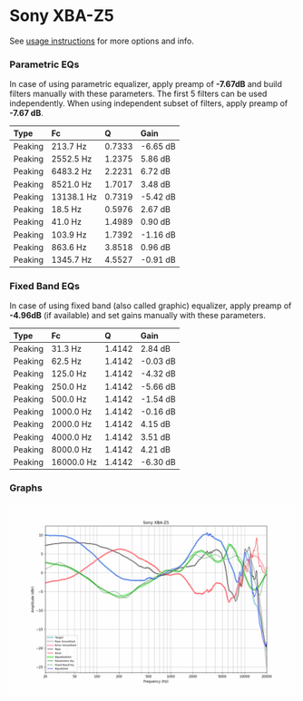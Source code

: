 # Sony XBA-Z5
See [usage instructions](https://github.com/jaakkopasanen/AutoEq#usage) for more options and info.

### Parametric EQs
In case of using parametric equalizer, apply preamp of **-7.67dB** and build filters manually
with these parameters. The first 5 filters can be used independently.
When using independent subset of filters, apply preamp of **-7.67 dB**.

| Type    | Fc         |      Q | Gain     |
|:--------|:-----------|:-------|:---------|
| Peaking | 213.7 Hz   | 0.7333 | -6.65 dB |
| Peaking | 2552.5 Hz  | 1.2375 | 5.86 dB  |
| Peaking | 6483.2 Hz  | 2.2231 | 6.72 dB  |
| Peaking | 8521.0 Hz  | 1.7017 | 3.48 dB  |
| Peaking | 13138.1 Hz | 0.7319 | -5.42 dB |
| Peaking | 18.5 Hz    | 0.5976 | 2.67 dB  |
| Peaking | 41.0 Hz    | 1.4989 | 0.90 dB  |
| Peaking | 103.9 Hz   | 1.7392 | -1.16 dB |
| Peaking | 863.6 Hz   | 3.8518 | 0.96 dB  |
| Peaking | 1345.7 Hz  | 4.5527 | -0.91 dB |

### Fixed Band EQs
In case of using fixed band (also called graphic) equalizer, apply preamp of **-4.96dB**
(if available) and set gains manually with these parameters.

| Type    | Fc         |      Q | Gain     |
|:--------|:-----------|:-------|:---------|
| Peaking | 31.3 Hz    | 1.4142 | 2.84 dB  |
| Peaking | 62.5 Hz    | 1.4142 | -0.03 dB |
| Peaking | 125.0 Hz   | 1.4142 | -4.32 dB |
| Peaking | 250.0 Hz   | 1.4142 | -5.66 dB |
| Peaking | 500.0 Hz   | 1.4142 | -1.54 dB |
| Peaking | 1000.0 Hz  | 1.4142 | -0.16 dB |
| Peaking | 2000.0 Hz  | 1.4142 | 4.15 dB  |
| Peaking | 4000.0 Hz  | 1.4142 | 3.51 dB  |
| Peaking | 8000.0 Hz  | 1.4142 | 4.21 dB  |
| Peaking | 16000.0 Hz | 1.4142 | -6.30 dB |

### Graphs
![](./Sony%20XBA-Z5.png)
